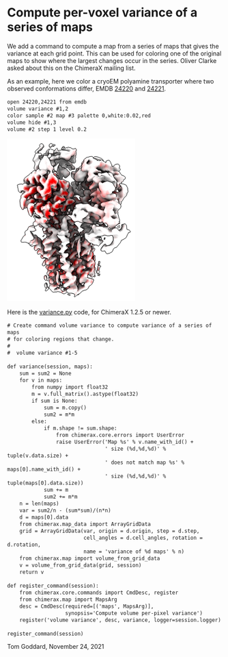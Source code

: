 # Compute per-voxel variance of a series of maps

We add a command to compute a map from a series of maps that gives the variance at each grid point.  This can be used for coloring one of the original maps to show where the largest changes occur in the series.  Oliver Clarke asked about this on the ChimeraX mailing list.

As an example, here we color a cryoEM polyamine transporter where two observed conformations differ, EMDB [24220](https://www.ebi.ac.uk/emdb/entry/EMD-24220) and [24221](https://www.ebi.ac.uk/emdb/entry/EMD-24221).

    open 24220,24221 from emdb
    volume variance #1,2
    color sample #2 map #3 palette 0,white:0.02,red
    volume hide #1,3
    volume #2 step 1 level 0.2

<img src="variance.png" width="300">

Here is the [variance.py](variance.py) code, for ChimeraX 1.2.5 or newer.

    # Create command volume variance to compute variance of a series of maps
    # for coloring regions that change.
    #
    #  volume variance #1-5

    def variance(session, maps):
        sum = sum2 = None
        for v in maps:
            from numpy import float32
            m = v.full_matrix().astype(float32)
            if sum is None:
                sum = m.copy()
                sum2 = m*m
            else:
                if m.shape != sum.shape:
                    from chimerax.core.errors import UserError
                    raise UserError('Map %s' % v.name_with_id() +
                                    ' size (%d,%d,%d)' % tuple(v.data.size) +
                                    ' does not match map %s' % maps[0].name_with_id() +
                                    ' size (%d,%d,%d)' % tuple(maps[0].data.size))
                sum += m
                sum2 += m*m
        n = len(maps)
        var = sum2/n - (sum*sum)/(n*n)
        d = maps[0].data
        from chimerax.map_data import ArrayGridData
        grid = ArrayGridData(var, origin = d.origin, step = d.step,
                             cell_angles = d.cell_angles, rotation = d.rotation,
                             name = 'variance of %d maps' % n)
        from chimerax.map import volume_from_grid_data
        v = volume_from_grid_data(grid, session)
        return v

    def register_command(session):
        from chimerax.core.commands import CmdDesc, register
        from chimerax.map import MapsArg
        desc = CmdDesc(required=[('maps', MapsArg)],
                       synopsis='Compute volume per-pixel variance')
        register('volume variance', desc, variance, logger=session.logger)

    register_command(session)


Tom Goddard, November 24, 2021
